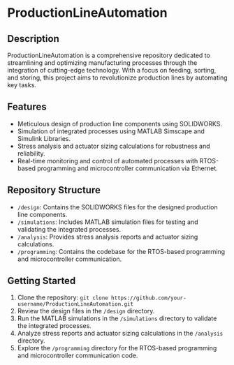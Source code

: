 # ProductionLineAutomation

## Description
ProductionLineAutomation is a comprehensive repository dedicated to streamlining and optimizing manufacturing processes through the integration of cutting-edge technology. With a focus on feeding, sorting, and storing, this project aims to revolutionize production lines by automating key tasks.

## Features
- Meticulous design of production line components using SOLIDWORKS.
- Simulation of integrated processes using MATLAB Simscape and Simulink Libraries.
- Stress analysis and actuator sizing calculations for robustness and reliability.
- Real-time monitoring and control of automated processes with RTOS-based programming and microcontroller communication via Ethernet.

## Repository Structure
- `/design`: Contains the SOLIDWORKS files for the designed production line components.
- `/simulations`: Includes MATLAB simulation files for testing and validating the integrated processes.
- `/analysis`: Provides stress analysis reports and actuator sizing calculations.
- `/programming`: Contains the codebase for the RTOS-based programming and microcontroller communication.

## Getting Started
1. Clone the repository: `git clone https://github.com/your-username/ProductionLineAutomation.git`
2. Review the design files in the `/design` directory.
3. Run the MATLAB simulations in the `/simulations` directory to validate the integrated processes.
4. Analyze stress reports and actuator sizing calculations in the `/analysis` directory.
5. Explore the `/programming` directory for the RTOS-based programming and microcontroller communication code.
